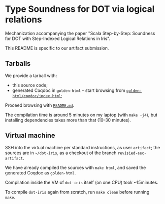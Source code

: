 # Type Soundness for DOT via logical relations

Mechanization accompanying the paper "Scala Step-by-Step: Soundness for
DOT with Step-Indexed Logical Relations in Iris".

This README is specific to our artifact submission.

## Tarballs

We provide a tarball with:
- this source code;
- generated Coqdoc in `golden-html` - start browsing from
  [`golden-html/coqdoc/index.html`](golden-html/coqdoc/index.html);

Proceed browsing with [`README.md`](README.md).

The compilation time is around 5 minutes on my laptop (with `make -j4`), but
installing dependencies takes more than that (10-30 minutes).

## Virtual machine

SSH into the virtual machine per standard instructions, as user `artifact`; the
sources are in `~/dot-iris`, as a checkout of the branch `revisied-aec-artifact`. 

We have already compiled the sources with `make html`, and saved the generated
Coqdoc as `golden-html`.

Compilation inside the VM of `dot-iris` itself (on one CPU) took ~15minutes.

To compile `dot-iris` again from scratch, run `make clean` before running
`make`.
